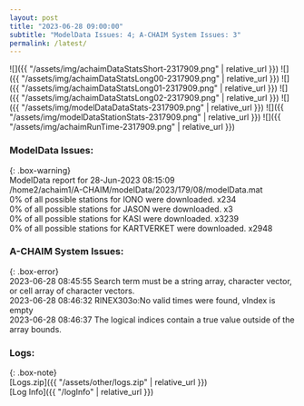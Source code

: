```yaml
---
layout: post
title: "2023-06-28 09:00:00"
subtitle: "ModelData Issues: 4; A-CHAIM System Issues: 3"
permalink: /latest/
---
```


![]({{ "/assets/img/achaimDataStatsShort-2317909.png" | relative_url }})
![]({{ "/assets/img/achaimDataStatsLong00-2317909.png" | relative_url }})
![]({{ "/assets/img/achaimDataStatsLong01-2317909.png" | relative_url }})
![]({{ "/assets/img/achaimDataStatsLong02-2317909.png" | relative_url }})
![]({{ "/assets/img/modelDataDataStats-2317909.png" | relative_url }})
![]({{ "/assets/img/modelDataStationStats-2317909.png" | relative_url }})
![]({{ "/assets/img/achaimRunTime-2317909.png" | relative_url }})


### ModelData Issues:  
  
{: .box-warning}  
 ModelData report for 28-Jun-2023 08:15:09   
 /home2/achaim1/A-CHAIM/modelData/2023/179/08/modelData.mat   
 0% of all possible stations for IONO were downloaded. x234   
 0% of all possible stations for JASON were downloaded. x3   
 0% of all possible stations for KASI were downloaded. x3239   
 0% of all possible stations for KARTVERKET were downloaded. x2948   
  
### A-CHAIM System Issues:  
  
{: .box-error}  
2023-06-28 08:45:55 Search term must be a string array, character vector, or cell array of character vectors.  
2023-06-28 08:46:32 RINEX303o:No valid times were found, vIndex is empty  
2023-06-28 08:46:37 The logical indices contain a true value outside of the array bounds.  

### Logs:  
  
{: .box-note}  
[Logs.zip]({{ "/assets/other/logs.zip" | relative_url }})  
[Log Info]({{ "/logInfo" | relative_url }})  
